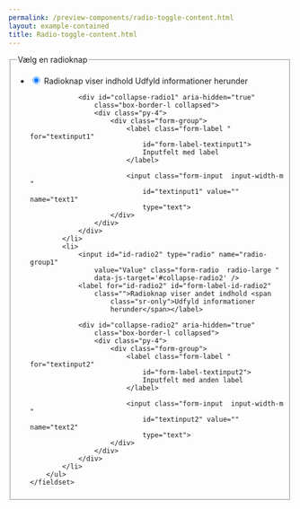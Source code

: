 ```yaml
--- 
permalink: /preview-components/radio-toggle-content.html
layout: example-contained 
title: Radio-toggle-content.html
---
```

<div class="js-radio-toggle-group">
    <fieldset>
        <legend class="h4">Vælg en radioknap</legend>
        <ul class="nobullet-list">
            <li>
                <input id="id-radio1" type="radio" name="radio-group1"
                    value="Value" class="form-radio  radio-large " checked
                    data-js-target='#collapse-radio1'
                    aria-controls='collapse-radio1'
                    aria-expanded='false' />
                <label for="id-radio1" id="form-label-id-radio1"
                    class="">Radioknap viser indhold <span
                        class="sr-only">Udfyld informationer
                        herunder</span></label>

                <div id="collapse-radio1" aria-hidden="true"
                    class="box-border-l collapsed">
                    <div class="py-4">
                        <div class="form-group">
                            <label class="form-label " for="textinput1"
                                id="form-label-textinput1">
                                Inputfelt med label
                            </label>

                            <input class="form-input  input-width-m "
                                id="textinput1" value="" name="text1"
                                type="text">
                        </div>
                    </div>
                </div>
            </li>
            <li>
                <input id="id-radio2" type="radio" name="radio-group1"
                    value="Value" class="form-radio  radio-large "
                    data-js-target='#collapse-radio2' />
                <label for="id-radio2" id="form-label-id-radio2"
                    class="">Radioknap viser andet indhold <span
                        class="sr-only">Udfyld informationer
                        herunder</span></label>

                <div id="collapse-radio2" aria-hidden="true"
                    class="box-border-l collapsed">
                    <div class="py-4">
                        <div class="form-group">
                            <label class="form-label " for="textinput2"
                                id="form-label-textinput2">
                                Inputfelt med anden label
                            </label>

                            <input class="form-input  input-width-m "
                                id="textinput2" value="" name="text2"
                                type="text">
                        </div>
                    </div>
                </div>
            </li>
        </ul>
    </fieldset>
</div>